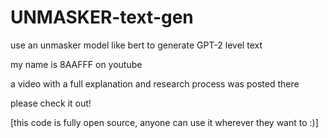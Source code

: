 # UNMASKER-text-gen
use an unmasker model like bert to generate GPT-2 level text

my name is 8AAFFF on youtube

a video with a full explanation and research process was posted there

please check it out!

[this code is fully open source, anyone can use it wherever they want to :)]
